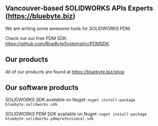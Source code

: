 ## Vancouver-based SOLIDWORKS APIs Experts (https://bluebyte.biz)

We are writing some awesome tools for SOLIDWORKS PDM.

Check out our free PDM SDK: https://github.com/BlueByteSystemsInc/PDMSDK 


## Our products

All of our products are found at https://bluebyte.biz/shop

## Our software products
SOLIDWORKS SDK available on Nuget: 
```nuget install-package bluebyte.solidworks.sdk``` 


SOLIDWORKS PDM SDK available on Nuget: 
```nuget install-package bluebyte.solidworks.pdmprofessional.sdk``` 
